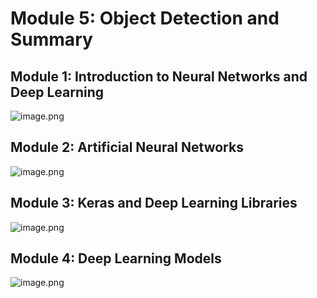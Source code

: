 

# Module 5: Object Detection and Summary
## Module 1: Introduction to Neural Networks and Deep Learning
![image.png](https://prod-files-secure.s3.us-west-2.amazonaws.com/03e82b26-cccb-4906-bb56-adabcbdc0655/a8d40bcb-c482-4026-8872-311e16b2dc63/image.png?X-Amz-Algorithm=AWS4-HMAC-SHA256&X-Amz-Content-Sha256=UNSIGNED-PAYLOAD&X-Amz-Credential=ASIAZI2LB4666IDWOVRG%2F20250202%2Fus-west-2%2Fs3%2Faws4_request&X-Amz-Date=20250202T041619Z&X-Amz-Expires=3600&X-Amz-Security-Token=IQoJb3JpZ2luX2VjENz%2F%2F%2F%2F%2F%2F%2F%2F%2F%2FwEaCXVzLXdlc3QtMiJHMEUCIQCdWYTqHxtQQ2beGlGD6RMH6WUtpK%2BbgsaRW0E%2FwxPTqgIgRgtPpncKK759jrjbtUqKCITc3qpcBTlnYyvJt7D6qnAqiAQI5f%2F%2F%2F%2F%2F%2F%2F%2F%2F%2FARAAGgw2Mzc0MjMxODM4MDUiDHlolp4%2Fz3tLisUIlyrcA8mw0wm%2BmMVV38aaa2r6V%2FrBs4peKqcW5islkhwAw%2FEt6H6VYQHmIsWaBHUPqEndc6MXoJ4giZG%2BA7ck%2F1AGF%2FbbY97ApxbTNq0gPyh7agbw32BOSYt72kWNpjS72NmqvJ%2BoKlywAY7UI3mbgni6HH8d%2BjHLkH0XspR7T2a6z%2BO5B0iVawpATB3yPXFXWUmpYlU80tsrcryQM2MYeAgTK8D3x2P%2FzP8UPlw91RM67cIIkiM5HjUJDJafUMg6CWzXtV4JPgt3%2B4KOW85qRgSm01YaWnpz2Pmb0LNoSG5tqDa3E2qaCLrOcWYR0LRsjcrjic0SbIXYQVVCBYcJNhN9bIo4XB2sGUaEcctayOTf%2FzMj%2BgvexfjRdfIpGnLysMEL6CAVM03dVJalyZfGA3Fn1PI8Z2G8JO%2Fh3YZOUhz4MptnDUwRHmjS03F7zf9p8UaMZdCBlMfGBCjSUHAzHCmEJJToFF%2B7csbU8OYJuaZoWnJSDu88Jlzf5QnJV0nBBf8gcxBcCRFO6buaudVHLcwulocNVr4vnUIIuzZboAIQWFSQCLj9%2BRtO5bJBC7mHZUcL4AgsowvbRA4%2F9Rp1pmksXTNIecAVYoHxp3b1lCpElTC6p3qtvMY8JhZyjOToMI%2Fh%2B7wGOqUBCAxZ%2F2cGrBYMzXzz4hmRYOnC%2Fe8tRS2P5b8GymCMV5zPvmhjss7Hh0SYRmIzuyOsPIlH87iL%2BZaeB6dabzbw8CnJeRcUp3arJ4BH%2FhXDNsfSZIMWIWUc9cyleqTHe3%2Fj5BVba0JGY%2B8oTjXVK00ncLtYhn%2B%2Bp1EibiPrqkZ7POq6oMXU3hTyfwFqws8y2H0MZGK%2FOwJymN7%2FQC2zSea76jBwcId3&X-Amz-Signature=8e969fa8e7fcdd4b2c83bee308177a3ab61c7262fe904a8ecf4a83018529d1b2&X-Amz-SignedHeaders=host&x-id=GetObject)
## Module 2: Artificial Neural Networks
![image.png](https://prod-files-secure.s3.us-west-2.amazonaws.com/03e82b26-cccb-4906-bb56-adabcbdc0655/5157ca89-62da-41d9-a98f-6432b71047a9/image.png?X-Amz-Algorithm=AWS4-HMAC-SHA256&X-Amz-Content-Sha256=UNSIGNED-PAYLOAD&X-Amz-Credential=ASIAZI2LB4666IDWOVRG%2F20250202%2Fus-west-2%2Fs3%2Faws4_request&X-Amz-Date=20250202T041619Z&X-Amz-Expires=3600&X-Amz-Security-Token=IQoJb3JpZ2luX2VjENz%2F%2F%2F%2F%2F%2F%2F%2F%2F%2FwEaCXVzLXdlc3QtMiJHMEUCIQCdWYTqHxtQQ2beGlGD6RMH6WUtpK%2BbgsaRW0E%2FwxPTqgIgRgtPpncKK759jrjbtUqKCITc3qpcBTlnYyvJt7D6qnAqiAQI5f%2F%2F%2F%2F%2F%2F%2F%2F%2F%2FARAAGgw2Mzc0MjMxODM4MDUiDHlolp4%2Fz3tLisUIlyrcA8mw0wm%2BmMVV38aaa2r6V%2FrBs4peKqcW5islkhwAw%2FEt6H6VYQHmIsWaBHUPqEndc6MXoJ4giZG%2BA7ck%2F1AGF%2FbbY97ApxbTNq0gPyh7agbw32BOSYt72kWNpjS72NmqvJ%2BoKlywAY7UI3mbgni6HH8d%2BjHLkH0XspR7T2a6z%2BO5B0iVawpATB3yPXFXWUmpYlU80tsrcryQM2MYeAgTK8D3x2P%2FzP8UPlw91RM67cIIkiM5HjUJDJafUMg6CWzXtV4JPgt3%2B4KOW85qRgSm01YaWnpz2Pmb0LNoSG5tqDa3E2qaCLrOcWYR0LRsjcrjic0SbIXYQVVCBYcJNhN9bIo4XB2sGUaEcctayOTf%2FzMj%2BgvexfjRdfIpGnLysMEL6CAVM03dVJalyZfGA3Fn1PI8Z2G8JO%2Fh3YZOUhz4MptnDUwRHmjS03F7zf9p8UaMZdCBlMfGBCjSUHAzHCmEJJToFF%2B7csbU8OYJuaZoWnJSDu88Jlzf5QnJV0nBBf8gcxBcCRFO6buaudVHLcwulocNVr4vnUIIuzZboAIQWFSQCLj9%2BRtO5bJBC7mHZUcL4AgsowvbRA4%2F9Rp1pmksXTNIecAVYoHxp3b1lCpElTC6p3qtvMY8JhZyjOToMI%2Fh%2B7wGOqUBCAxZ%2F2cGrBYMzXzz4hmRYOnC%2Fe8tRS2P5b8GymCMV5zPvmhjss7Hh0SYRmIzuyOsPIlH87iL%2BZaeB6dabzbw8CnJeRcUp3arJ4BH%2FhXDNsfSZIMWIWUc9cyleqTHe3%2Fj5BVba0JGY%2B8oTjXVK00ncLtYhn%2B%2Bp1EibiPrqkZ7POq6oMXU3hTyfwFqws8y2H0MZGK%2FOwJymN7%2FQC2zSea76jBwcId3&X-Amz-Signature=74d7f6e4b9b09135af1ef1fc8762b90877ac570ded169f69073d113d61ac3004&X-Amz-SignedHeaders=host&x-id=GetObject)
## Module 3: Keras and Deep Learning Libraries
![image.png](https://prod-files-secure.s3.us-west-2.amazonaws.com/03e82b26-cccb-4906-bb56-adabcbdc0655/5089ce50-05f1-470d-ad42-42503bf1df5f/image.png?X-Amz-Algorithm=AWS4-HMAC-SHA256&X-Amz-Content-Sha256=UNSIGNED-PAYLOAD&X-Amz-Credential=ASIAZI2LB4666IDWOVRG%2F20250202%2Fus-west-2%2Fs3%2Faws4_request&X-Amz-Date=20250202T041619Z&X-Amz-Expires=3600&X-Amz-Security-Token=IQoJb3JpZ2luX2VjENz%2F%2F%2F%2F%2F%2F%2F%2F%2F%2FwEaCXVzLXdlc3QtMiJHMEUCIQCdWYTqHxtQQ2beGlGD6RMH6WUtpK%2BbgsaRW0E%2FwxPTqgIgRgtPpncKK759jrjbtUqKCITc3qpcBTlnYyvJt7D6qnAqiAQI5f%2F%2F%2F%2F%2F%2F%2F%2F%2F%2FARAAGgw2Mzc0MjMxODM4MDUiDHlolp4%2Fz3tLisUIlyrcA8mw0wm%2BmMVV38aaa2r6V%2FrBs4peKqcW5islkhwAw%2FEt6H6VYQHmIsWaBHUPqEndc6MXoJ4giZG%2BA7ck%2F1AGF%2FbbY97ApxbTNq0gPyh7agbw32BOSYt72kWNpjS72NmqvJ%2BoKlywAY7UI3mbgni6HH8d%2BjHLkH0XspR7T2a6z%2BO5B0iVawpATB3yPXFXWUmpYlU80tsrcryQM2MYeAgTK8D3x2P%2FzP8UPlw91RM67cIIkiM5HjUJDJafUMg6CWzXtV4JPgt3%2B4KOW85qRgSm01YaWnpz2Pmb0LNoSG5tqDa3E2qaCLrOcWYR0LRsjcrjic0SbIXYQVVCBYcJNhN9bIo4XB2sGUaEcctayOTf%2FzMj%2BgvexfjRdfIpGnLysMEL6CAVM03dVJalyZfGA3Fn1PI8Z2G8JO%2Fh3YZOUhz4MptnDUwRHmjS03F7zf9p8UaMZdCBlMfGBCjSUHAzHCmEJJToFF%2B7csbU8OYJuaZoWnJSDu88Jlzf5QnJV0nBBf8gcxBcCRFO6buaudVHLcwulocNVr4vnUIIuzZboAIQWFSQCLj9%2BRtO5bJBC7mHZUcL4AgsowvbRA4%2F9Rp1pmksXTNIecAVYoHxp3b1lCpElTC6p3qtvMY8JhZyjOToMI%2Fh%2B7wGOqUBCAxZ%2F2cGrBYMzXzz4hmRYOnC%2Fe8tRS2P5b8GymCMV5zPvmhjss7Hh0SYRmIzuyOsPIlH87iL%2BZaeB6dabzbw8CnJeRcUp3arJ4BH%2FhXDNsfSZIMWIWUc9cyleqTHe3%2Fj5BVba0JGY%2B8oTjXVK00ncLtYhn%2B%2Bp1EibiPrqkZ7POq6oMXU3hTyfwFqws8y2H0MZGK%2FOwJymN7%2FQC2zSea76jBwcId3&X-Amz-Signature=8842830dacfeb3a2f33b4af0fc2965f6ac9d259d56554e744d3d4bf7c9295fca&X-Amz-SignedHeaders=host&x-id=GetObject)
## Module 4: Deep Learning Models
![image.png](https://prod-files-secure.s3.us-west-2.amazonaws.com/03e82b26-cccb-4906-bb56-adabcbdc0655/4e22fcb0-cfbc-4d28-b961-b9b8fde071f0/image.png?X-Amz-Algorithm=AWS4-HMAC-SHA256&X-Amz-Content-Sha256=UNSIGNED-PAYLOAD&X-Amz-Credential=ASIAZI2LB4666IDWOVRG%2F20250202%2Fus-west-2%2Fs3%2Faws4_request&X-Amz-Date=20250202T041619Z&X-Amz-Expires=3600&X-Amz-Security-Token=IQoJb3JpZ2luX2VjENz%2F%2F%2F%2F%2F%2F%2F%2F%2F%2FwEaCXVzLXdlc3QtMiJHMEUCIQCdWYTqHxtQQ2beGlGD6RMH6WUtpK%2BbgsaRW0E%2FwxPTqgIgRgtPpncKK759jrjbtUqKCITc3qpcBTlnYyvJt7D6qnAqiAQI5f%2F%2F%2F%2F%2F%2F%2F%2F%2F%2FARAAGgw2Mzc0MjMxODM4MDUiDHlolp4%2Fz3tLisUIlyrcA8mw0wm%2BmMVV38aaa2r6V%2FrBs4peKqcW5islkhwAw%2FEt6H6VYQHmIsWaBHUPqEndc6MXoJ4giZG%2BA7ck%2F1AGF%2FbbY97ApxbTNq0gPyh7agbw32BOSYt72kWNpjS72NmqvJ%2BoKlywAY7UI3mbgni6HH8d%2BjHLkH0XspR7T2a6z%2BO5B0iVawpATB3yPXFXWUmpYlU80tsrcryQM2MYeAgTK8D3x2P%2FzP8UPlw91RM67cIIkiM5HjUJDJafUMg6CWzXtV4JPgt3%2B4KOW85qRgSm01YaWnpz2Pmb0LNoSG5tqDa3E2qaCLrOcWYR0LRsjcrjic0SbIXYQVVCBYcJNhN9bIo4XB2sGUaEcctayOTf%2FzMj%2BgvexfjRdfIpGnLysMEL6CAVM03dVJalyZfGA3Fn1PI8Z2G8JO%2Fh3YZOUhz4MptnDUwRHmjS03F7zf9p8UaMZdCBlMfGBCjSUHAzHCmEJJToFF%2B7csbU8OYJuaZoWnJSDu88Jlzf5QnJV0nBBf8gcxBcCRFO6buaudVHLcwulocNVr4vnUIIuzZboAIQWFSQCLj9%2BRtO5bJBC7mHZUcL4AgsowvbRA4%2F9Rp1pmksXTNIecAVYoHxp3b1lCpElTC6p3qtvMY8JhZyjOToMI%2Fh%2B7wGOqUBCAxZ%2F2cGrBYMzXzz4hmRYOnC%2Fe8tRS2P5b8GymCMV5zPvmhjss7Hh0SYRmIzuyOsPIlH87iL%2BZaeB6dabzbw8CnJeRcUp3arJ4BH%2FhXDNsfSZIMWIWUc9cyleqTHe3%2Fj5BVba0JGY%2B8oTjXVK00ncLtYhn%2B%2Bp1EibiPrqkZ7POq6oMXU3hTyfwFqws8y2H0MZGK%2FOwJymN7%2FQC2zSea76jBwcId3&X-Amz-Signature=25b3ac61ee3abb13a516d9ecd0b3395c190d39892ab6d02cbfbee5d72ed46fb1&X-Amz-SignedHeaders=host&x-id=GetObject)